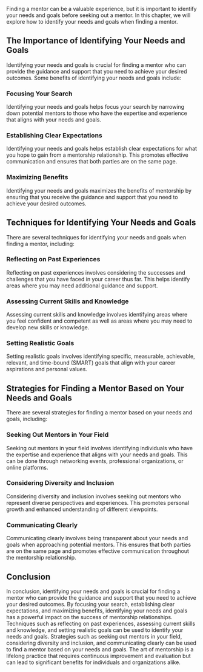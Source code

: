 
Finding a mentor can be a valuable experience, but it is important to identify your needs and goals before seeking out a mentor. In this chapter, we will explore how to identify your needs and goals when finding a mentor.

The Importance of Identifying Your Needs and Goals
--------------------------------------------------

Identifying your needs and goals is crucial for finding a mentor who can provide the guidance and support that you need to achieve your desired outcomes. Some benefits of identifying your needs and goals include:

### Focusing Your Search

Identifying your needs and goals helps focus your search by narrowing down potential mentors to those who have the expertise and experience that aligns with your needs and goals.

### Establishing Clear Expectations

Identifying your needs and goals helps establish clear expectations for what you hope to gain from a mentorship relationship. This promotes effective communication and ensures that both parties are on the same page.

### Maximizing Benefits

Identifying your needs and goals maximizes the benefits of mentorship by ensuring that you receive the guidance and support that you need to achieve your desired outcomes.

Techniques for Identifying Your Needs and Goals
-----------------------------------------------

There are several techniques for identifying your needs and goals when finding a mentor, including:

### Reflecting on Past Experiences

Reflecting on past experiences involves considering the successes and challenges that you have faced in your career thus far. This helps identify areas where you may need additional guidance and support.

### Assessing Current Skills and Knowledge

Assessing current skills and knowledge involves identifying areas where you feel confident and competent as well as areas where you may need to develop new skills or knowledge.

### Setting Realistic Goals

Setting realistic goals involves identifying specific, measurable, achievable, relevant, and time-bound (SMART) goals that align with your career aspirations and personal values.

Strategies for Finding a Mentor Based on Your Needs and Goals
-------------------------------------------------------------

There are several strategies for finding a mentor based on your needs and goals, including:

### Seeking Out Mentors in Your Field

Seeking out mentors in your field involves identifying individuals who have the expertise and experience that aligns with your needs and goals. This can be done through networking events, professional organizations, or online platforms.

### Considering Diversity and Inclusion

Considering diversity and inclusion involves seeking out mentors who represent diverse perspectives and experiences. This promotes personal growth and enhanced understanding of different viewpoints.

### Communicating Clearly

Communicating clearly involves being transparent about your needs and goals when approaching potential mentors. This ensures that both parties are on the same page and promotes effective communication throughout the mentorship relationship.

Conclusion
----------

In conclusion, identifying your needs and goals is crucial for finding a mentor who can provide the guidance and support that you need to achieve your desired outcomes. By focusing your search, establishing clear expectations, and maximizing benefits, identifying your needs and goals has a powerful impact on the success of mentorship relationships. Techniques such as reflecting on past experiences, assessing current skills and knowledge, and setting realistic goals can be used to identify your needs and goals. Strategies such as seeking out mentors in your field, considering diversity and inclusion, and communicating clearly can be used to find a mentor based on your needs and goals. The art of mentorship is a lifelong practice that requires continuous improvement and evaluation but can lead to significant benefits for individuals and organizations alike.
